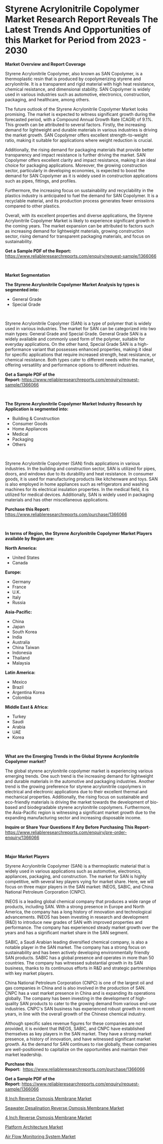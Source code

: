 <p><h1>Styrene Acrylonitrile Copolymer Market Research Report Reveals The Latest Trends And Opportunities of this Market for Period from 2023 - 2030</h1></p><p><strong>Market Overview and Report Coverage</strong></p>
<p><p>Styrene Acrylonitrile Copolymer, also known as SAN Copolymer, is a thermoplastic resin that is produced by copolymerizing styrene and acrylonitrile. It is a transparent and rigid material with high heat resistance, chemical resistance, and dimensional stability. SAN Copolymer is widely used in various industries such as automotive, electronics, construction, packaging, and healthcare, among others.</p><p>The future outlook of the Styrene Acrylonitrile Copolymer Market looks promising. The market is expected to witness significant growth during the forecasted period, with a Compound Annual Growth Rate (CAGR) of 9.1%. This growth can be attributed to several factors. Firstly, the increasing demand for lightweight and durable materials in various industries is driving the market growth. SAN Copolymer offers excellent strength-to-weight ratio, making it suitable for applications where weight reduction is crucial.</p><p>Additionally, the rising demand for packaging materials that provide better transparency and impact resistance is further driving the market. SAN Copolymer offers excellent clarity and impact resistance, making it an ideal choice for packaging applications. Moreover, the growing construction sector, particularly in developing economies, is expected to boost the demand for SAN Copolymer as it is widely used in construction applications such as pipes, fittings, and profiles.</p><p>Furthermore, the increasing focus on sustainability and recyclability in the plastics industry is anticipated to fuel the demand for SAN Copolymer. It is a recyclable material, and its production process generates fewer emissions compared to other plastics.</p><p>Overall, with its excellent properties and diverse applications, the Styrene Acrylonitrile Copolymer Market is likely to experience significant growth in the coming years. The market expansion can be attributed to factors such as increasing demand for lightweight materials, growing construction sector, rising demand for transparent packaging materials, and focus on sustainability.</p></p>
<p><strong>Get a Sample PDF of the Report:</strong> <a href="https://www.reliableresearchreports.com/enquiry/request-sample/1366066">https://www.reliableresearchreports.com/enquiry/request-sample/1366066</a></p>
<p>&nbsp;</p>
<p><strong>Market Segmentation</strong></p>
<p><strong>The Styrene Acrylonitrile Copolymer Market Analysis by types is segmented into:</strong></p>
<p><ul><li>General Grade</li><li>Special Grade</li></ul></p>
<p>&nbsp;</p>
<p><p>Styrene Acrylonitrile Copolymer (SAN) is a type of polymer that is widely used in various industries. The market for SAN can be categorized into two main types: General Grade and Special Grade. General Grade SAN is a widely available and commonly used form of the polymer, suitable for everyday applications. On the other hand, Special Grade SAN is a high-performance variant that possesses enhanced properties, making it ideal for specific applications that require increased strength, heat resistance, or chemical resistance. Both types cater to different needs within the market, offering versatility and performance options to different industries.</p></p>
<p><strong>Get a Sample PDF of the Report:</strong>&nbsp;<a href="https://www.reliableresearchreports.com/enquiry/request-sample/1366066">https://www.reliableresearchreports.com/enquiry/request-sample/1366066</a></p>
<p>&nbsp;</p>
<p><strong>The Styrene Acrylonitrile Copolymer Market Industry Research by Application is segmented into:</strong></p>
<p><ul><li>Building & Construction</li><li>Consumer Goods</li><li>Home Appliances</li><li>Medical</li><li>Packaging</li><li>Others</li></ul></p>
<p>&nbsp;</p>
<p><p>Styrene Acrylonitrile Copolymer (SAN) finds applications in various industries. In the building and construction sector, SAN is utilized for pipes, doors, and windows due to its durability and heat resistance. In consumer goods, it is used for manufacturing products like kitchenware and toys. SAN is also employed in home appliances such as refrigerators and washing machines for its electrical insulation properties. In the medical field, it is utilized for medical devices. Additionally, SAN is widely used in packaging materials and has other miscellaneous applications.</p></p>
<p><strong>Purchase this Report:</strong>&nbsp; <a href="https://www.reliableresearchreports.com/purchase/1366066">https://www.reliableresearchreports.com/purchase/1366066</a></p>
<p>&nbsp;</p>
<p><strong>In terms of Region, the Styrene Acrylonitrile Copolymer Market Players available by Region are:</strong></p>
<p>
    <p> <strong> North America: </strong>
        <ul>
            <li>United States</li>
            <li>Canada</li>
        </ul>
        </p> 
    <p> <strong> Europe: </strong>
        <ul>
            <li>Germany</li>
            <li>France</li>
            <li>U.K.</li>
            <li>Italy</li>
            <li>Russia</li>
        </ul>
        </p> 
    <p> <strong> Asia-Pacific: </strong>
        <ul>
            <li>China</li>
            <li>Japan</li>
            <li>South Korea</li>
            <li>India</li>
            <li>Australia</li>
            <li>China Taiwan</li>
            <li>Indonesia</li>
            <li>Thailand</li>
            <li>Malaysia</li>
        </ul>
        </p> 
    <p> <strong> Latin America: </strong>
        <ul>
            <li>Mexico</li>
            <li>Brazil</li>
            <li>Argentina Korea</li>
            <li>Colombia</li>
        </ul>
        </p> 
    <p> <strong> Middle East & Africa: </strong>
        <ul>
            <li>Turkey</li>
            <li>Saudi</li>
            <li>Arabia</li>
            <li>UAE</li>
            <li>Korea</li>
        </ul>
    </p>
    </p>
<p>&nbsp;</p>
<p><strong>What are the Emerging Trends in the Global Styrene Acrylonitrile Copolymer market?</strong></p>
<p><p>The global styrene acrylonitrile copolymer market is experiencing various emerging trends. One such trend is the increasing demand for lightweight and durable materials in the automotive and packaging industries. Another trend is the growing preference for styrene acrylonitrile copolymers in electrical and electronic applications due to their excellent thermal and mechanical properties. Additionally, the rising focus on sustainable and eco-friendly materials is driving the market towards the development of bio-based and biodegradable styrene acrylonitrile copolymers. Furthermore, the Asia-Pacific region is witnessing a significant market growth due to the expanding manufacturing sector and increasing disposable income.</p></p>
<p><strong>Inquire or Share Your Questions If Any Before Purchasing This Report</strong>- <a href="https://www.reliableresearchreports.com/enquiry/pre-order-enquiry/1366066">https://www.reliableresearchreports.com/enquiry/pre-order-enquiry/1366066</a></p>
<p>&nbsp;</p>
<p><strong>Major Market Players</strong></p>
<p><p>Styrene Acrylonitrile Copolymer (SAN) is a thermoplastic material that is widely used in various applications such as automotive, electronics, appliances, packaging, and construction. The market for SAN is highly competitive, with several key players vying for market share. Here, we will focus on three major players in the SAN market: INEOS, SABIC, and China National Petroleum Corporation (CNPC).</p><p>INEOS is a leading global chemical company that produces a wide range of products, including SAN. With a strong presence in Europe and North America, the company has a long history of innovation and technological advancements. INEOS has been investing in research and development (R&D) to introduce new grades of SAN with improved properties and performance. The company has experienced steady market growth over the years and has a significant market share in the SAN segment.</p><p>SABIC, a Saudi Arabian leading diversified chemical company, is also a notable player in the SAN market. The company has a strong focus on sustainability and has been actively developing environmentally friendly SAN products. SABIC has a global presence and operates in more than 50 countries. The company has witnessed substantial growth in its SAN business, thanks to its continuous efforts in R&D and strategic partnerships with key market players.</p><p>China National Petroleum Corporation (CNPC) is one of the largest oil and gas companies in China and is also involved in the production of SAN. CNPC has a vast market presence in China and is expanding its operations globally. The company has been investing in the development of high-quality SAN products to cater to the growing demand from various end-use industries. CNPC's SAN business has experienced robust growth in recent years, in line with the overall growth of the Chinese chemical industry.</p><p>Although specific sales revenue figures for these companies are not provided, it is evident that INEOS, SABIC, and CNPC have established themselves as key players in the SAN market. They have a strong market presence, a history of innovation, and have witnessed significant market growth. As the demand for SAN continues to rise globally, these companies are well-positioned to capitalize on the opportunities and maintain their market leadership.</p></p>
<p><strong>Purchase this Report:</strong>&nbsp;&nbsp;<a href="https://www.reliableresearchreports.com/purchase/1366066">https://www.reliableresearchreports.com/purchase/1366066</a></p>
<p></p>
<p><strong>Get a Sample PDF of the Report:</strong>&nbsp;<a href="https://www.reliableresearchreports.com/enquiry/request-sample/1366066">https://www.reliableresearchreports.com/enquiry/request-sample/1366066</a></p>
<p><p><a href="https://www.linkedin.com/pulse/8-inch-reverse-osmosis-membrane-market-research-report-iwtqe/">8 Inch Reverse Osmosis Membrane Market</a></p><p><a href="https://www.linkedin.com/pulse/seawater-desalination-reverse-osmosis-membrane-market-bgnue/">Seawater Desalination Reverse Osmosis Membrane Market</a></p><p><a href="https://www.linkedin.com/pulse/4-inch-reverse-osmosis-membrane-market-size-2023-2030-mll0e/">4 Inch Reverse Osmosis Membrane Market</a></p><p><a href="https://medium.com/@sarahcornish2022/platform-architecture-market-size-cagr-trends-2024-2030-1c3dcac2706e">Platform Architecture Market</a></p><p><a href="https://medium.com/@wine.sight.theme/air-flow-monitoring-system-market-size-cagr-trends-2024-2030-51a5809b8d3a">Air Flow Monitoring System Market</a></p></p>